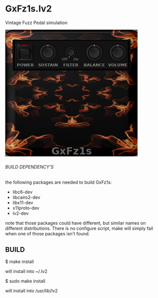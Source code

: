 # GxFz1s.lv2
Vintage Fuzz Pedal simulation


![GxFz1s](https://raw.githubusercontent.com/brummer10/GxFz1s.lv2/master/GxFz1s.png)


###### BUILD DEPENDENCY’S 

the following packages are needed to build GxFz1s:

- libc6-dev
- libcairo2-dev
- libx11-dev
- x11proto-dev
- lv2-dev

note that those packages could have different, but similar names 
on different distributions. There is no configure script, 
make will simply fail when one of those packages isn't found.

## BUILD 

$ make install

will install into ~/.lv2

$ sudo make install

will install into /usr/lib/lv2

